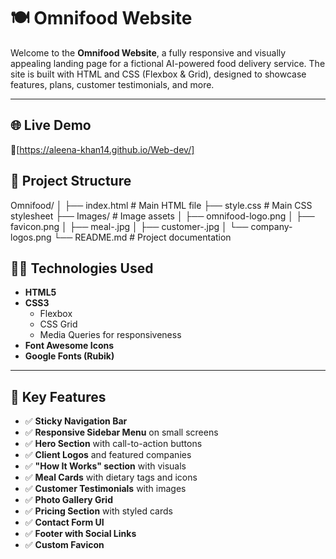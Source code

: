 # 🍽️ Omnifood Website

Welcome to the **Omnifood Website**, a fully responsive and visually appealing landing page for a fictional AI-powered food delivery service. The site is built with HTML and CSS (Flexbox & Grid), designed to showcase features, plans, customer testimonials, and more.

---

## 🌐 Live Demo
🚀[https://aleena-khan14.github.io/Web-dev/]


## 📁 Project Structure
Omnifood/
│
├── index.html # Main HTML file
├── style.css # Main CSS stylesheet
├── Images/ # Image assets
│ ├── omnifood-logo.png
│ ├── favicon.png
│ ├── meal-.jpg
│ ├── customer-.jpg
│ └── company-logos.png
└── README.md # Project documentation

## 🧑‍💻 Technologies Used

- **HTML5**  
- **CSS3**
  - Flexbox
  - CSS Grid
  - Media Queries for responsiveness
- **Font Awesome Icons**
- **Google Fonts (Rubik)**

---

## 📱 Key Features

- ✅ **Sticky Navigation Bar**
- ✅ **Responsive Sidebar Menu** on small screens
- ✅ **Hero Section** with call-to-action buttons
- ✅ **Client Logos** and featured companies
- ✅ **"How It Works" section** with visuals
- ✅ **Meal Cards** with dietary tags and icons
- ✅ **Customer Testimonials** with images
- ✅ **Photo Gallery Grid**
- ✅ **Pricing Section** with styled cards
- ✅ **Contact Form UI**
- ✅ **Footer with Social Links**
- ✅ **Custom Favicon**




